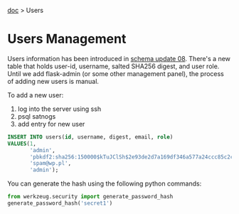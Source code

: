 [doc](../README.md) > Users

# Users Management

Users information has been introduced in [schema update 08](../server/db/satnogs-08.psql). There's a new table that holds
user-id, username, salted SHA256 digest, and user role. Until we add flask-admin (or some other management panel), the
process of adding new users is manual.

To add a new user:

1. log into the server using ssh
2. psql satnogs
3. add entry for new user

```sql
INSERT INTO users(id, username, digest, email, role)
VALUES(1,
       'admin',
       'pbkdf2:sha256:150000$kTuJClSh$2e93de2d7a169df346a577a24ccc85c2cf1ff62e5a64f944a301cda76ce39c68',
       'spam@wp.pl',
       'admin');
```

You can generate the hash using the following python commands:

```python
from werkzeug.security import generate_password_hash
generate_password_hash('secret1')
```
